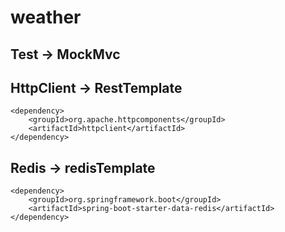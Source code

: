 # weather

## Test -> MockMvc

## HttpClient -> RestTemplate
```
<dependency>
    <groupId>org.apache.httpcomponents</groupId>
    <artifactId>httpclient</artifactId>
</dependency>
```

## Redis -> redisTemplate
```
<dependency>
	<groupId>org.springframework.boot</groupId>
	<artifactId>spring-boot-starter-data-redis</artifactId>
</dependency>
```
